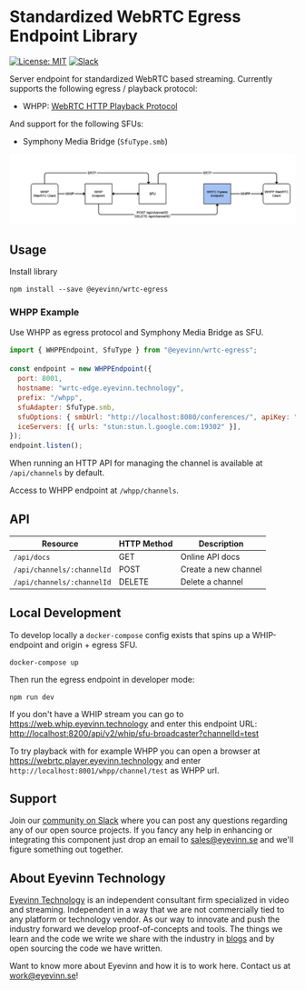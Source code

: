 # Standardized WebRTC Egress Endpoint Library

[![License: MIT](https://img.shields.io/badge/License-MIT-yellow.svg)](https://opensource.org/licenses/MIT) [![Slack](http://slack.streamingtech.se/badge.svg)](http://slack.streamingtech.se)

Server endpoint for standardized WebRTC based streaming. Currently supports the following egress / playback protocol:
- WHPP: [WebRTC HTTP Playback Protocol](https://github.com/Eyevinn/webrtc-http-playback-protocol/blob/master/webrtc-http-playback-protocol.md)

And support for the following SFUs:
- Symphony Media Bridge (`SfuType.smb`)

![Example of a setup using WHIP and WHPP](docs/webrtc_egress_endpoint.png)

## Usage

Install library

```
npm install --save @eyevinn/wrtc-egress
```

### WHPP Example

Use WHPP as egress protocol and Symphony Media Bridge as SFU.

```javascript
import { WHPPEndpoint, SfuType } from "@eyevinn/wrtc-egress";

const endpoint = new WHPPEndpoint({
  port: 8001,
  hostname: "wrtc-edge.eyevinn.technology",
  prefix: "/whpp",
  sfuAdapter: SfuType.smb,
  sfuOptions: { smbUrl: "http://localhost:8080/conferences/", apiKey: "secret" },
  iceServers: [{ urls: "stun:stun.l.google.com:19302" }],
});
endpoint.listen();
```

When running an HTTP API for managing the channel is available at `/api/channels` by default. 

Access to WHPP endpoint at `/whpp/channels`.

## API

| Resource  | HTTP Method | Description |
| --------  | ------ | ----------- |
| `/api/docs` | GET | Online API docs |
| `/api/channels/:channelId` | POST | Create a new channel |
| `/api/channels/:channelId` | DELETE | Delete a channel |

## Local Development

To develop locally a `docker-compose` config exists that spins up a WHIP-endpoint and origin + egress SFU.

```
docker-compose up
```

Then run the egress endpoint in developer mode:

```
npm run dev
```

If you don't have a WHIP stream you can go to https://web.whip.eyevinn.technology and enter this endpoint URL: [http://localhost:8200/api/v2/whip/sfu-broadcaster?channelId=test](https://web.whip.eyevinn.technology/?endpoint=http%3A%2F%2Flocalhost%3A8200%2Fapi%2Fv2%2Fwhip%2Fsfu-broadcaster%3FchannelId%3Dtest)

To try playback with for example WHPP you can open a browser at https://webrtc.player.eyevinn.technology and enter `http://localhost:8001/whpp/channel/test` as WHPP url.

## Support

Join our [community on Slack](http://slack.streamingtech.se) where you can post any questions regarding any of our open source projects. If you fancy any help in enhancing or integrating this component just drop an email to sales@eyevinn.se and we'll figure something out together.

## About Eyevinn Technology

[Eyevinn Technology](https://www.eyevinntechnology.se) is an independent consultant firm specialized in video and streaming. Independent in a way that we are not commercially tied to any platform or technology vendor. As our way to innovate and push the industry forward we develop proof-of-concepts and tools. The things we learn and the code we write we share with the industry in [blogs](https://dev.to/video) and by open sourcing the code we have written.

Want to know more about Eyevinn and how it is to work here. Contact us at work@eyevinn.se!